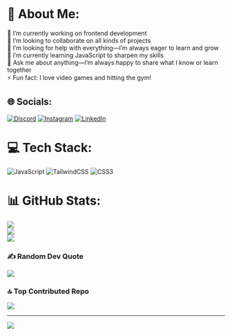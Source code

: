 # 💫 About Me:
🔭 I’m currently working on frontend development  <br>👯 I’m looking to collaborate on all kinds of projects  <br>🤝 I’m looking for help with everything—I’m always eager to learn and grow  <br>🌱 I’m currently learning JavaScript to sharpen my skills  <br>💬 Ask me about anything—I’m always happy to share what I know or learn together  <br>⚡ Fun fact: I love video games and hitting the gym!  <br>


## 🌐 Socials:
[![Discord](https://img.shields.io/badge/Discord-%237289DA.svg?logo=discord&logoColor=white)](https://discord.gg/tiredboyy) [![Instagram](https://img.shields.io/badge/Instagram-%23E4405F.svg?logo=Instagram&logoColor=white)](https://instagram.com/mahdi_kazemi2004) [![LinkedIn](https://img.shields.io/badge/LinkedIn-%230077B5.svg?logo=linkedin&logoColor=white)](https://linkedin.com/in/www.linkedin.com/in/tiredboy) 

# 💻 Tech Stack:
![JavaScript](https://img.shields.io/badge/javascript-%23323330.svg?style=for-the-badge&logo=javascript&logoColor=%23F7DF1E) ![TailwindCSS](https://img.shields.io/badge/tailwindcss-%2338B2AC.svg?style=for-the-badge&logo=tailwind-css&logoColor=white) ![CSS3](https://img.shields.io/badge/css3-%231572B6.svg?style=for-the-badge&logo=css3&logoColor=white)
# 📊 GitHub Stats:
![](https://github-readme-stats.vercel.app/api?username=tiredbooy&theme=tokyonight&hide_border=false&include_all_commits=true&count_private=true)<br/>
![](https://github-readme-streak-stats.herokuapp.com/?user=tiredbooy&theme=tokyonight&hide_border=false)<br/>
![](https://github-readme-stats.vercel.app/api/top-langs/?username=tiredbooy&theme=tokyonight&hide_border=false&include_all_commits=true&count_private=true&layout=compact)

### ✍️ Random Dev Quote
![](https://quotes-github-readme.vercel.app/api?type=horizontal&theme=tokyonight)

### 🔝 Top Contributed Repo
![](https://github-contributor-stats.vercel.app/api?username=tiredbooy&limit=5&theme=tokyonight&combine_all_yearly_contributions=true)

---
[![](https://visitcount.itsvg.in/api?id=tiredbooy&icon=0&color=0)](https://visitcount.itsvg.in)

<!-- Proudly created with GPRM ( https://gprm.itsvg.in ) -->
